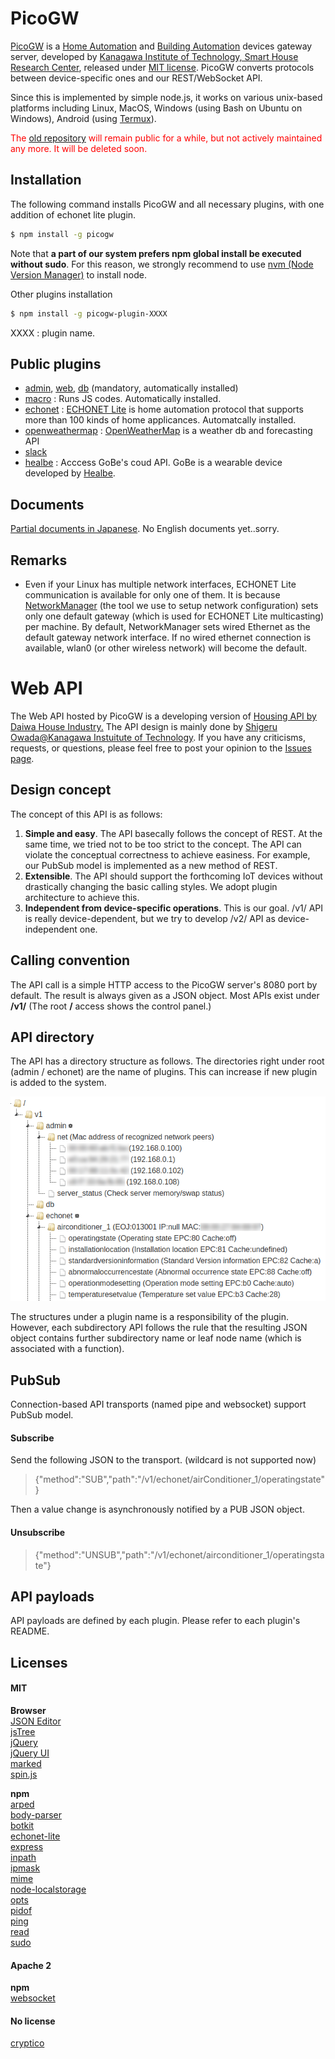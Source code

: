 # PicoGW

[PicoGW](https://github.com/KAIT-HEMS/node-picogw) is a [Home Automation](https://en.wikipedia.org/wiki/Home_automation) and [Building Automation](https://en.wikipedia.org/wiki/Building_automation) devices gateway server, developed by [Kanagawa Institute of Technology, Smart House Research Center](http://sh-center.org/en/), released under [MIT license](https://opensource.org/licenses/mit-license.php).
PicoGW converts protocols between device-specific ones and our REST/WebSocket API.

Since this is implemented by simple node.js, it works on various unix-based platforms including Linux, MacOS, Windows (using Bash on Ubuntu on Windows), Android (using [Termux](https://play.google.com/store/apps/details?id=com.termux)).

<font color='red'>The [old repository](https://github.com/KAIT-HEMS/PicoGW) will remain public for a while, but not actively maintained any more. It will be deleted soon.</font>

## Installation

The following command installs PicoGW and all necessary plugins, with one addition of echonet lite plugin.

```bash
$ npm install -g picogw
```

Note that **a part of our system prefers npm global install be executed without sudo**. For this reason, we strongly recommend to use [nvm (Node Version Manager)](https://github.com/creationix/nvm) to install node.



Other plugins installation

```bash
$ npm install -g picogw-plugin-XXXX
```

XXXX : plugin name.

## Public plugins

+ [admin](https://www.npmjs.com/package/picogw-plugin-admin), [web](https://www.npmjs.com/package/picogw-plugin-web), [db](https://www.npmjs.com/package/picogw-plugin-db)  (mandatory, automatically installed)
+ [macro](https://www.npmjs.com/package/picogw-plugin-macro) : Runs JS codes. Automatically installed.
+ [echonet](https://www.npmjs.com/package/picogw-plugin-echonet) : [ECHONET Lite](http://echonet.jp/english/) is home automation protocol that supports more than 100 kinds of home applicances. Automatcally installed.
+ [openweathermap](https://www.npmjs.com/package/picogw-plugin-openweathermap) : [OpenWeatherMap](http://openweathermap.org/) is a weather db and forecasting API
+ [slack](https://www.npmjs.com/package/picogw-plugin-slack)
+ [healbe](https://www.npmjs.com/package/picogw-plugin-healbe) : Acccess GoBe's coud API. GoBe is a wearable device developed by [Healbe](https://healbe.com/us/).

## Documents

[Partial documents in Japanese](http://lifedesign.tech/picogw/).
No English documents yet..sorry.

## Remarks

+ Even if your Linux has multiple network interfaces, ECHONET Lite communication is available for only one of them. It is because [NetworkManager](https://wiki.gnome.org/Projects/NetworkManager) (the tool we use to setup network configuration) sets only one default gateway (which is used for ECHONET Lite multicasting) per machine. By default, NetworkManager sets wired Ethernet as the default gateway network interface. If no wired ethernet connection is available, wlan0 (or other wireless network) will become the default.

# Web API

The Web API hosted by PicoGW is a developing version of [Housing API by Daiwa House Industry.](http://www.daiwahouse.co.jp/lab/HousingAPI/) The API design is mainly done by [Shigeru Owada@Kanagawa Instuitute of Technology](https://github.com/sowd). If you have any criticisms, requests, or questions, please feel free to post your opinion to the [Issues page](https://github.com/KAIT-HEMS/PicoGW/issues).

## Design concept

The concept of this API is as follows:

1. **Simple and easy**. The API basecally follows the concept of REST. At the same time, we tried not to be too strict to the concept. The API can violate the conceptual correctness to achieve easiness. For example, our PubSub model is implemented as a new method of REST.
2. **Extensible**. The API should support the forthcoming IoT devices without drastically changing the basic calling styles. We adopt plugin architecture to achieve this.
3. **Independent from device-specific operations**. This is our goal. /v1/ API is really device-dependent, but we try to develop /v2/ API as device-independent one.

## Calling convention

The API call is a simple HTTP access to the PicoGW server's 8080 port by default. The result is always given as a JSON object. Most APIs exist under **/v1/** (The root **/** access shows the control panel.)

## API directory

The API has a directory structure as follows. The directories right under root (admin / echonet) are the name of plugins. This can increase if new plugin is added to the system.

![](res/DirStructure.png)

The structures under a plugin name is a responsibility of the plugin. However, each subdirectory API follows the rule that the resulting JSON object contains further subdirectory name or leaf node name (which is associated with a function).


## PubSub

Connection-based API transports (named pipe and websocket) support PubSub model.

#### Subscribe
Send the following JSON to the transport. (wildcard is not supported now)

> {"method":"SUB","path":"/v1/echonet/airConditioner_1/operatingstate"}

Then a value change is asynchronously notified by a PUB JSON object.

#### Unsubscribe

> {"method":"UNSUB","path":"/v1/echonet/airconditioner_1/operatingstate"}

## API payloads

API payloads are defined by each plugin. Please refer to each plugin's README.

## Licenses

#### MIT

**Browser**  
[JSON Editor](https://github.com/jdorn/json-editor)  
[jsTree](https://www.jstree.com/)  
[jQuery](https://jquery.com/)  
[jQuery UI](https://jqueryui.com/)  
[marked](https://github.com/chjj/marked)  
[spin.js](http://spin.js.org/)  
  
**npm**  
[arped](https://www.npmjs.com/package/arped)  
[body-parser](https://www.npmjs.com/package/body-parser)  
[botkit](https://www.npmjs.com/package/botkit)  
[echonet-lite](https://www.npmjs.com/package/echonet-lite)  
[express](https://www.npmjs.com/package/express)  
[inpath](https://www.npmjs.com/package/inpath)  
[ipmask](https://www.npmjs.com/package/ipmask)  
[mime](https://www.npmjs.com/package/mime)  
[node-localstorage](https://www.npmjs.com/package/node-localstorage)  
[opts](https://www.npmjs.com/package/opts)  
[pidof](https://www.npmjs.com/package/pidof)  
[ping](https://www.npmjs.com/package/ping)  
[read](https://www.npmjs.com/package/read)  
[sudo](https://github.com/calmh/node-sudo)  

#### Apache 2

**npm**  
[websocket](https://www.npmjs.com/package/websocket)  

#### No license

[cryptico](https://www.npmjs.com/package/cryptico)  
